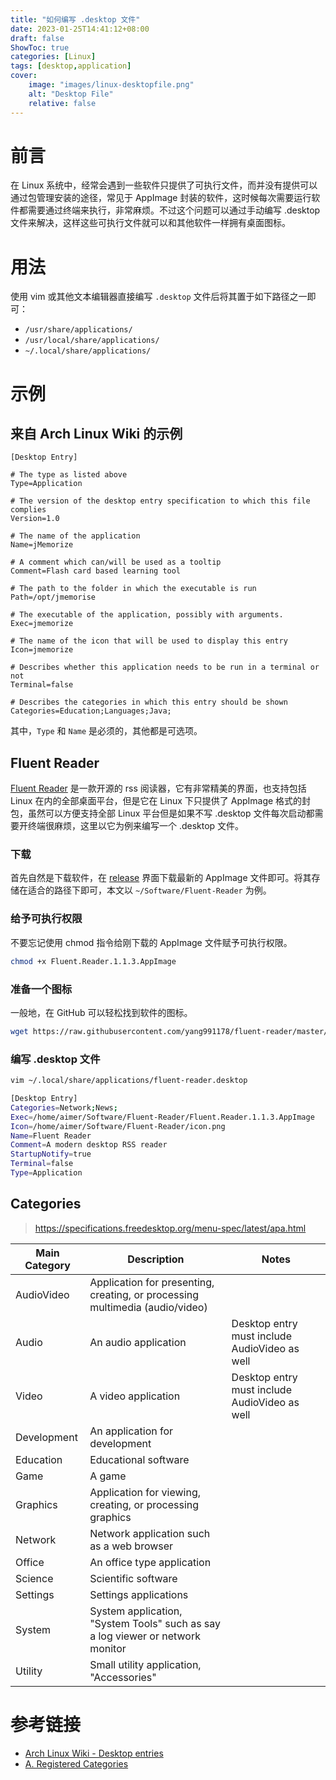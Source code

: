 ```yaml
---
title: "如何编写 .desktop 文件"
date: 2023-01-25T14:41:12+08:00
draft: false
ShowToc: true
categories: [Linux]
tags: [desktop,application]
cover:
    image: "images/linux-desktopfile.png"
    alt: "Desktop File"
    relative: false
---
```


# 前言

在 Linux 系统中，经常会遇到一些软件只提供了可执行文件，而并没有提供可以通过包管理安装的途径，常见于 AppImage 封装的软件，这时候每次需要运行软件都需要通过终端来执行，非常麻烦。不过这个问题可以通过手动编写 .desktop 文件来解决，这样这些可执行文件就可以和其他软件一样拥有桌面图标。

# 用法

使用 vim 或其他文本编辑器直接编写 `.desktop` 文件后将其置于如下路径之一即可：

- `/usr/share/applications/`
- `/usr/local/share/applications/`
- `~/.local/share/applications/`

# 示例

## 来自 Arch Linux Wiki 的示例

```desktop
[Desktop Entry]

# The type as listed above
Type=Application

# The version of the desktop entry specification to which this file complies
Version=1.0

# The name of the application
Name=jMemorize

# A comment which can/will be used as a tooltip
Comment=Flash card based learning tool

# The path to the folder in which the executable is run
Path=/opt/jmemorise

# The executable of the application, possibly with arguments.
Exec=jmemorize

# The name of the icon that will be used to display this entry
Icon=jmemorize

# Describes whether this application needs to be run in a terminal or not
Terminal=false

# Describes the categories in which this entry should be shown
Categories=Education;Languages;Java;
```

其中，`Type` 和 `Name` 是必须的，其他都是可选项。

## Fluent Reader

[Fluent Reader](https://hyliu.me/fluent-reader/) 是一款开源的 rss 阅读器，它有非常精美的界面，也支持包括 Linux 在内的全部桌面平台，但是它在 Linux 下只提供了 AppImage 格式的封包，虽然可以方便支持全部 Linux 平台但是如果不写 .desktop 文件每次启动都需要开终端很麻烦，这里以它为例来编写一个 .desktop 文件。

### 下载

首先自然是下载软件，在 [release](https://github.com/yang991178/fluent-reader/releases) 界面下载最新的 AppImage 文件即可。将其存储在适合的路径下即可，本文以 `~/Software/Fluent-Reader` 为例。

### 给予可执行权限

不要忘记使用 chmod 指令给刚下载的 AppImage 文件赋予可执行权限。

```bash
chmod +x Fluent.Reader.1.1.3.AppImage
```

### 准备一个图标

一般地，在 GitHub 可以轻松找到软件的图标。

```bash
wget https://raw.githubusercontent.com/yang991178/fluent-reader/master/build/icon.png
```

### 编写 .desktop 文件

```bash
vim ~/.local/share/applications/fluent-reader.desktop
```

```bash
[Desktop Entry]
Categories=Network;News;
Exec=/home/aimer/Software/Fluent-Reader/Fluent.Reader.1.1.3.AppImage
Icon=/home/aimer/Software/Fluent-Reader/icon.png
Name=Fluent Reader
Comment=A modern desktop RSS reader
StartupNotify=true
Terminal=false
Type=Application
```

## Categories

> https://specifications.freedesktop.org/menu-spec/latest/apa.html

| Main Category | Description                                                                    | Notes |
| ------------- | ------------------------------------------------------------------------------ | ----- |
| AudioVideo    | Application for presenting, creating, or processing multimedia (audio/video)   |       |
| Audio         | An audio application                                                           |  	Desktop entry must include AudioVideo as well     |
| Video         | A video application                                                            |   	Desktop entry must include AudioVideo as well    |
| Development   | An application for development                                                 |       |
| Education     | Educational software                                                           |       |
| Game          | A game                                                                         |       |
| Graphics      | Application for viewing, creating, or processing graphics                      |       |
| Network       | Network application such as a web browser                                      |       |
| Office        | An office type application                                                     |       |
| Science       | Scientific software                                                            |       |
| Settings      | Settings applications                                                          |       |
| System        | System application, "System Tools" such as say a log viewer or network monitor |       |
| Utility       | Small utility application, "Accessories"                                       |       |

# 参考链接

- [Arch Linux Wiki - Desktop entries](https://wiki.archlinux.org/title/desktop_entries)
- [A. Registered Categories](https://specifications.freedesktop.org/menu-spec/latest/apa.html)
